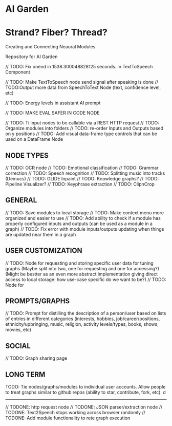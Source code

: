 # AI Garden

# Strand? Fiber? Thread?

Creating and Connecting Neaural Modules

Repository for AI Garden

// TODO: Fix onend in 1538.300048828125 seconds. in TextToSpeech Component

// TODO: Make TextToSpeech node send signal after speaking is done
// TODO:Output more data from SpeechToText Node (text, confidence level, etc)

// TODO: Energy levels in assistant AI prompt

// TODO: MAKE EVAL SAFER IN CODE NODE

// TODO: Ti input nodes to be callable via a REST HTTP request
// TODO: Organize modules into folders
// TODO: re-order Inputs and Outputs based on y positions
// TODO: Add visual data-frame type controls that can be used on a DataFrame Node

## NODE TYPES

// TODO: OCR node
// TODO: Emotional classification
// TODO: Grammar correction
// TODO: Speech recognition
// TODO: Splitting music into tracks (Demucs)
// TODO: GLIDE Inpaint
// TODO: Knowledge graphs?
// TODO: Pipeline Visualizer?
// TODO: Keyphrase extraction
// TODO: ClipnCrop

## GENERAL

// TODO: Save modules to local storage
// TODO: Make context menu more organized and easier to use
// TODO: Add ability to check if a module has properly configured inputs and outputs (can be used as a module in a graph)
// TODO: Fix error with module inputs/outputs updating when things are updated near them in a graph

## USER CUSTOMIZATION

// TODO: Node for requesting and storing specific user data for tuning graphs (Maybe split into two, one for requesting and one for accessing?) (Might be bestter as an even more abstract implementation giving direct access to local storage: how use-case specific do we want to be?)
// TODO: Node for

## PROMPTS/GRAPHS

// TODO: Prompt for distilling the description of a person/user based on lists of entries in different categories (interests, hobbies, job/career/positions, ethnicity/upbringing, music, religion, activity levels/types, books, shows, movies, etc)

## SOCIAL

// TODO: Graph sharing page

## LONG TERM

TODO: Tie nodes/graphs/modules to individual user accounts. Allow people to treat graphs similar to github repos (ability to star, contribute, fork, etc). d

---

// TODONE: http request node
// TODONE: JSON parser/extraction node
// TODONE: Text2Speech stops working across browser randomly
// TODONE: Add module functionality to rete graph execution
